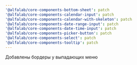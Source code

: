 ```yaml
---
'@alfalab/core-components-bottom-sheet': patch
'@alfalab/core-components-calendar-input': patch
'@alfalab/core-components-calendar-with-skeleton': patch
'@alfalab/core-components-date-range-input': patch
'@alfalab/core-components-date-time-input': patch
'@alfalab/core-components-picker-button': patch
'@alfalab/core-components-select': patch
'@alfalab/core-components-tooltip': patch
---
```


Добавлены бордеры у выпадающих меню
